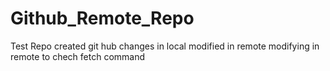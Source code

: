 # Github_Remote_Repo
Test Repo
created git hub 
changes in local
modified in remote 
modifying in remote to chech fetch command
